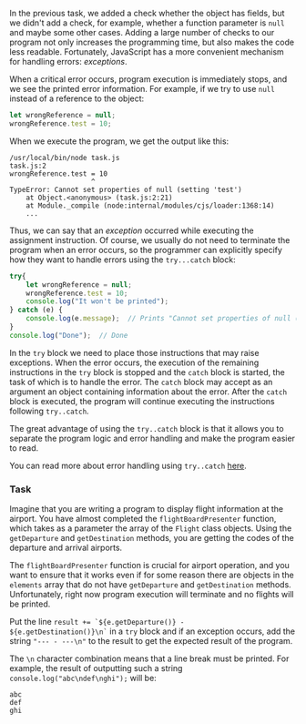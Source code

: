 In the previous task, we added a check whether the object has fields, but we didn't add a check, 
for example, whether a function parameter is `null` and maybe some other cases. 
Adding a large number of checks to our program not only increases the programming time, but also makes the code less readable. 
Fortunately, JavaScript has a more convenient mechanism for handling errors: _exceptions_.

When a critical error occurs, program execution is immediately stops, and we see the printed error information. 
For example, if we try to use `null` instead of a reference to the object:

```js
let wrongReference = null;
wrongReference.test = 10;
```

When we execute the program, we get the output like this:
```text
/usr/local/bin/node task.js
task.js:2
wrongReference.test = 10
                    ^
TypeError: Cannot set properties of null (setting 'test')
    at Object.<anonymous> (task.js:2:21)
    at Module._compile (node:internal/modules/cjs/loader:1368:14)
    ...
```

Thus, we can say that an _exception_ occurred while executing the assignment instruction. 
Of course, we usually do not need to terminate the program when an error occurs, 
so the programmer can explicitly specify how they want to handle errors using the `try...catch` block:

```js
try{
    let wrongReference = null;
    wrongReference.test = 10;
    console.log("It won't be printed");
} catch (e) {
    console.log(e.message);  // Prints "Cannot set properties of null (setting 'test')"
}
console.log("Done");  // Done
```

In the `try` block we need to place those instructions that may raise exceptions. 
When the error occurs, the execution of the remaining instructions in the `try` block is stopped and the `catch` block is started, 
the task of which is to handle the error. 
The `catch` block may accept as an argument an object containing information about the error. 
After the `catch` block is executed, the program will continue executing the instructions following `try..catch`.


The great advantage of using the `try..catch` block is that it allows you to separate the program logic and error handling and make the program easier to read.

You can read more about error handling using `try..catch` [here](https://developer.mozilla.org/en-US/docs/Web/JavaScript/Reference/Statements/try...catch).

### Task
Imagine that you are writing a program to display flight information at the airport. 
You have almost completed the `flightBoardPresenter` function, which takes as a parameter the array of the `Flight` class objects. 
Using the `getDeparture` and `getDestination` methods, you are getting the codes of the departure and arrival airports.

The `flightBoardPresenter` function is crucial for airport operation, and you want to ensure that it works even if 
for some reason there are objects in the `elements` array that do not have `getDeparture` and `getDestination` methods.
Unfortunately, right now program execution will terminate and no flights will be printed.

Put the line <code>result += &#96;${e.getDeparture()} - ${e.getDestination()}\n&#96;</code> in a `try` block 
and if an exception occurs, add the string `"--- - ---\n"` to the result to get the expected result of the program.

<div class="hint">

  The <code class="language-text">\n</code> character combination means that a line break must be printed. 
  For example, the result of outputting such a string <code>console.log("abc\ndef\nghi");</code> will be:
  ```text
  abc
  def
  ghi
  ```  
</div>
